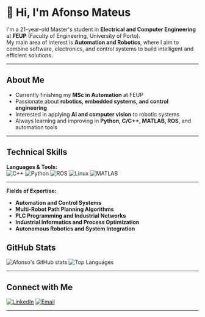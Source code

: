 # 👋 Hi, I'm Afonso Mateus

I'm a 21-year-old Master's student in **Electrical and Computer Engineering** at **FEUP** (Faculty of Engineering, University of Porto).  
My main area of interest is **Automation and Robotics**, where I aim to combine software, electronics, and control systems to build intelligent and efficient solutions.

---

## About Me
- Currently finishing my **MSc in Automation** at FEUP  
- Passionate about **robotics, embedded systems, and control engineering**  
- Interested in applying **AI and computer vision** to robotic systems  
- Always learning and improving in **Python, C/C++, MATLAB, ROS**, and automation tools

---

## Technical Skills

**Languages & Tools:**  
![C++](https://img.shields.io/badge/C++-00599C?style=for-the-badge&logo=cplusplus&logoColor=white)
![Python](https://img.shields.io/badge/Python-3776AB?style=for-the-badge&logo=python&logoColor=white)
![ROS](https://img.shields.io/badge/ROS-22314E?style=for-the-badge&logo=ros&logoColor=white)
![Linux](https://img.shields.io/badge/Linux-FCC624?style=for-the-badge&logo=linux&logoColor=black)
![MATLAB](https://img.shields.io/badge/MATLAB-0076A8?style=for-the-badge&logo=mathworks&logoColor=white)

---

**Fields of Expertise:**  
- **Automation and Control Systems**  
- **Multi-Robot Path Planning Algorithms**  
- **PLC Programming and Industrial Networks**  
- **Industrial Informatics and Process Optimization**  
- **Autonomous Robotics and System Integration**
## GitHub Stats
![Afonso's GitHub stats](https://github-readme-stats.vercel.app/api?username=afonsotmm&show_icons=true&theme=transparent)
![Top Languages](https://github-readme-stats.vercel.app/api/top-langs/?username=afonsotmm&layout=compact&theme=transparent)

---

## Connect with Me
[![LinkedIn](https://img.shields.io/badge/LinkedIn-Afonso%20Mateus-blue?style=flat-square&logo=linkedin)](https://www.linkedin.com/in/afonso-mateus-524438333/)
[![Email](https://img.shields.io/badge/Email-afonso.tomas.mateus@gmail.com-lightgrey?style=flat-square&logo=gmail)](mailto:afonso.tomas.mateus@gmail.com)

---
